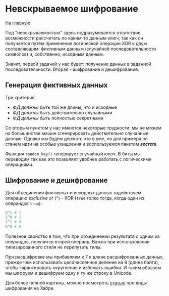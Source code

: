 # Невскрываемое шифрование

[На главную](../../README.md)

Под "невскрываемостью" здесь подразумевается отсутствие возможности рассчитать по каким-то данным ключ, так как он получается путём применения логической операции XOR к двум составляющим: фиктивным данным (случайной последовательности символов) и, собственно, исходным данным.

Значит, первой задачей у нас будет: получение данных в заданной последовательности. Вторая - шифрование и дешифрование.

## Генерация фиктивных данных

Три критерия:
+ *ФД должны быть* той же длины, что и исходные
+ *ФД должны быть* действительно случайными
+ *ФД должны быть* полностью секретными

Со вторым пунктом у нас имеются некоторые трудности: мы не можем на большинстве машин сгенерировать действительно случайные данные. Однако мы будем держать это в уме, но для примера не станем идти на особые ухищрения и воспользуемся пакетом ***secrets***.

Функция `random_key()` генерирует случайный ключ. В биты мы переводим так как это позволяет удобнее работать с логическими операциями.

## Шифрование и дешифрование

Для объединения фиктивных и исходных данных задействуем операцию *exclusive or* (^) - XOR (`true` толко тогда, когда один из операндов `true`):

```python
0^1 # 1
1^0 # 1
1^1 # 0
0^0 # 0
```

Полезное свойство в том, что при объединении результата с одним из операндов, получится второй операнд. Важно при использовании типизированного стиля не перепутать типы. 

При расшифровке мы прибавляем к 7 к длине расшифрованных данных, прежде чем использовать целочисленное деление на 8 (длина байта), чтобы гарантировать округление и избежать ошибки. И таким образом мы шифруем и дешифруем одну и ту же строку в Unicode.

Для более полной картины, можно посмотреть [статью](https://habr.com/ru/post/444176/) про виды шифрования на Хабре.
